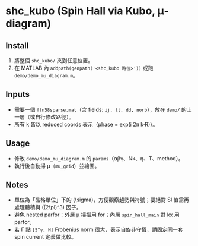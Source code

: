 # shc_kubo (Spin Hall via Kubo, μ-diagram)

## Install
1. 將整個 `shc_kubo/` 夾到任意位置。
2. 在 MATLAB 內 `addpath(genpath('<shc_kubo 路徑>'))` 或跑 `demo/demo_mu_diagram.m`。

## Inputs
- 需要一個 `ftn58sparse.mat`（含 fields: `ij, tt, dd, norb`），放在 `demo/` 的上一層（或自行修改路徑）。
- 所有 k 皆以 reduced coords 表示（phase = exp(i 2π k·R)）。

## Usage
- 修改 `demo/demo_mu_diagram.m` 的 `params`（αβγ、Nk、η、T、method）。
- 執行後自動掃 μ（`mu_grid`）並繪圖。

## Notes
- 單位為「晶格單位」下的 \(\sigma\)，方便觀察趨勢與符號；要絕對 SI 值需再處理體積與 \((2\pi)^3\) 因子。
- 避免 nested parfor：外層 μ 掃描用 for；內層 `spin_hall_main` 對 kx 用 parfor。
- 若 Γ 點 `[S^γ, H]` Frobenius norm 很大，表示自旋非守恆，請固定同一套 spin current 定義做比較。
